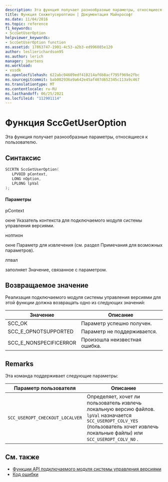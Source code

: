 ```yaml
---
description: Эта функция получает разнообразные параметры, относящиеся к пользователю.
title: Функция Сккжетусероптион | Документация Майкрософт
ms.date: 11/04/2016
ms.topic: reference
f1_keywords:
- SccGetUserOption
helpviewer_keywords:
- SccGetUserOption function
ms.assetid: 17863747-1901-4c53-a2b3-ed996085e120
author: leslierichardson95
ms.author: lerich
manager: jmartens
ms.workload:
- vssdk
ms.openlocfilehash: 622abc04609edf410214af6b8acf795f969e2fbc
ms.sourcegitcommit: bab002936a9a642e45af407d652345c113a9c467
ms.translationtype: MT
ms.contentlocale: ru-RU
ms.lasthandoff: 06/25/2021
ms.locfileid: "112901114"
---
```

# <a name="sccgetuseroption-function"></a>Функция SccGetUserOption
Эта функция получает разнообразные параметры, относящиеся к пользователю.

## <a name="syntax"></a>Синтаксис

```cpp
SCCRTN SccGetUserOption(
   LPVOID pContext,
   LONG nOption,
   LPLONG lpVal
);
```

#### <a name="parameters"></a>Параметры
 pContext

окне Указатель контекста для подключаемого модуля системы управления версиями.

 ноптион

окне Параметр для извлечения (см. раздел Примечания для возможных параметров).

 лпвал

заполняет Значение, связанное с параметром.

## <a name="return-value"></a>Возвращаемое значение
 Реализация подключаемого модуля системы управления версиями для этой функции должна возвращать одно из следующих значений:

|Значение|Описание|
|-----------|-----------------|
|SCC_OK|Параметр успешно получен.|
|SCC_E_OPNOTSUPPORTED|Параметр не поддерживается.|
|SCC_E_NONSPECIFICERROR|Произошла неизвестная ошибка.|

## <a name="remarks"></a>Remarks
 Эта команда поддерживает следующие параметры:

|Параметр пользователя|Описание|
|-----------------|-----------------|
|`SCC_USEROPT_CHECKOUT_LOCALVER`|Определяет, хочет ли пользователь извлечь локальную версию файлов. `lpVal` назначается `SCC_USEROPT_COLV_YES` (пользователь хочет извлечь локальные файлы) или `SCC_USEROPT_COLV_NO` .|

## <a name="see-also"></a>См. также
- [Функции API подключаемого модуля системы управления версиями](../extensibility/source-control-plug-in-api-functions.md)
- [Код ошибки](../extensibility/error-codes.md)

